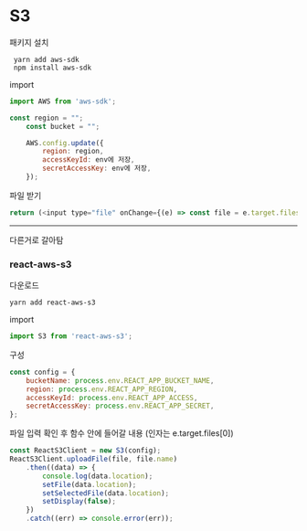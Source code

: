 # S3

패키지 설치

```
 yarn add aws-sdk
 npm install aws-sdk
```

import

```js
import AWS from 'aws-sdk';
```

```js
const region = "";
    const bucket = "";

    AWS.config.update({
        region: region,
        accessKeyId: env에 저장,
        secretAccessKey: env에 저장,
    });
```

파일 받기

```js
return (<input type="file" onChange={(e) => const file = e.target.files[0];} />)
```

---

다른거로 갈아탐

### react-aws-s3

다운로드

```
yarn add react-aws-s3
```

import

```js
import S3 from 'react-aws-s3';
```

구성

```js
const config = {
    bucketName: process.env.REACT_APP_BUCKET_NAME,
    region: process.env.REACT_APP_REGION,
    accessKeyId: process.env.REACT_APP_ACCESS,
    secretAccessKey: process.env.REACT_APP_SECRET,
};
```

파일 입력 확인 후 함수 안에 들어갈 내용 (인자는 e.target.files[0])

```js
const ReactS3Client = new S3(config);
ReactS3Client.uploadFile(file, file.name)
    .then((data) => {
        console.log(data.location);
        setFile(data.location);
        setSelectedFile(data.location);
        setDisplay(false);
    })
    .catch((err) => console.error(err));
```
